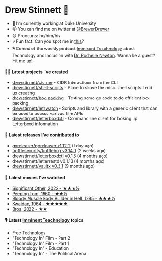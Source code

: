 
# Drew Stinnett 👋

- 🔭 I’m currently working at Duke University
- 📫 You can find me on twitter at [@BrewerDrewer](https://twitter.com/BrewerDrewer)
- 😄 Pronouns: he/him/his
- ⚡ Fun fact: Can you spot me in [this](https://www.youtube.com/watch?v=oL9WnB0qHBA)?
- 🎙 Cohost of the weekly podcast [Imminent Teachnology](https://podcast.imminentteachnology.com/) about Technology and Inclusion with [Dr. Rochelle Newton](https://www.linkedin.com/in/drrochellenewton/). Wanna be a guest? Hit me up!

#### 👨‍💻 Latest projects I've created
- [drewstinnett/cidrme](https://github.com/drewstinnett/cidrme) - CIDR Interactions from the CLI
- [drewstinnett/shell-scripts](https://github.com/drewstinnett/shell-scripts) - Place to shove the misc. shell scripts I end up creating
- [drewstinnett/box-packing](https://github.com/drewstinnett/box-packing) - Testing some go code to do efficient box packing
- [drewstinnett/letswatch](https://github.com/drewstinnett/letswatch) - Scripts and library with a generic client that can be used to access various film APIs
- [drewstinnett/letterboxdctl](https://github.com/drewstinnett/letterboxdctl) - Command line client for looking up Letterboxd information

#### 🚀 Latest releases I've contributed to
- [goreleaser/goreleaser v1.12.2](https://github.com/goreleaser/goreleaser/releases/tag/v1.12.2) (1 day ago)
- [trufflesecurity/trufflehog v3.14.0](https://github.com/trufflesecurity/trufflehog/releases/tag/v3.14.0) (2 weeks ago)
- [drewstinnett/letterboxdctl v0.1.5](https://github.com/drewstinnett/letterboxdctl/releases/tag/v0.1.5) (4 months ago)
- [drewstinnett/letterrestd v0.1.13](https://github.com/drewstinnett/letterrestd/releases/tag/v0.1.13) (4 months ago)
- [drewstinnett/vaultx v0.2.1](https://github.com/drewstinnett/vaultx/releases/tag/v0.2.1) (9 months ago)

#### 🍿 Latest movies I've watched
- [Significant Other, 2022 - ★★★½](https://letterboxd.com/mondodrew/film/significant-other/)
- [Peeping Tom, 1960 - ★★½](https://letterboxd.com/mondodrew/film/peeping-tom/)
- [Bloody Muscle Body Builder in Hell, 1995 - ★★★½](https://letterboxd.com/mondodrew/film/bloody-muscle-body-builder-in-hell/)
- [Kwaidan, 1964 - ★★★★★](https://letterboxd.com/mondodrew/film/kwaidan/)
- [Bros, 2022 - ★★](https://letterboxd.com/mondodrew/film/bros/)

#### 🎙 Latest [Imminent Teachnology](https://podcast.imminentteachnology.com/) topics
- Free Technology
- &#34;Technology In&#34; Film - Part 2
- &#34;Technology In&#34; Film - Part 1
- &#34;Technology In&#34; - Education
- &#34;Technology In&#34; - The Political Arena
